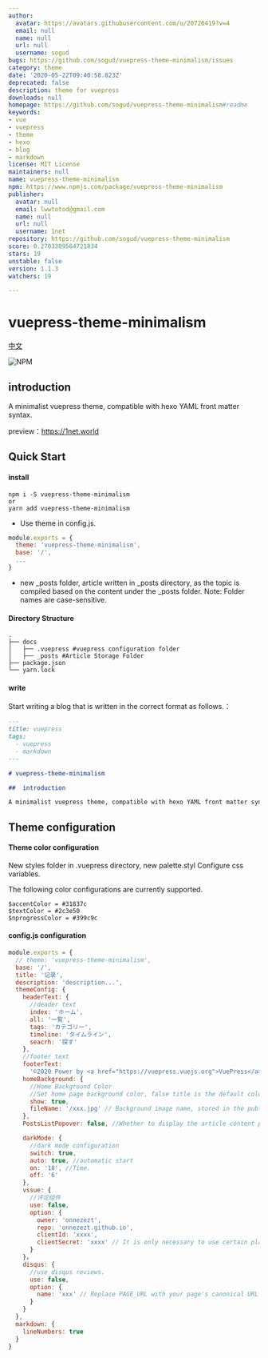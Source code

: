 ```yaml
---
author:
  avatar: https://avatars.githubusercontent.com/u/20726419?v=4
  email: null
  name: null
  url: null
  username: sogud
bugs: https://github.com/sogud/vuepress-theme-minimalism/issues
category: theme
date: '2020-05-22T09:40:58.823Z'
deprecated: false
description: theme for vuepress
downloads: null
homepage: https://github.com/sogud/vuepress-theme-minimalism#readme
keywords:
- vue
- vuepress
- theme
- hexo
- blog
- markdown
license: MIT License
maintainers: null
name: vuepress-theme-minimalism
npm: https://www.npmjs.com/package/vuepress-theme-minimalism
publisher:
  avatar: null
  email: lwwtotod@gmail.com
  name: null
  url: null
  username: 1net
repository: https://github.com/sogud/vuepress-theme-minimalism
score: 0.2703309564721834
stars: 19
unstable: false
version: 1.1.3
watchers: 19

---
```


# vuepress-theme-minimalism
[中文](https://github.com/onnezezt/vuepress-theme-minimalism/blob/master/Zh.md)

![NPM](https://img.shields.io/npm/l/vuepress-theme-minimalism) 
<a href="https://www.npmjs.com/package/vuepress-theme-minimalism"> <img src="https://img.shields.io/npm/v/vuepress-theme-minimalism" alt=""></a>
<a href="https://www.npmjs.com/package/vuepress-theme-minimalism"> <img src="https://img.shields.io/npm/dt/vuepress-theme-minimalism" alt=""></a>

## introduction

A minimalist vuepress theme, compatible with hexo YAML front matter syntax.

preview：https://1net.world

## Quick Start

#### install

```
npm i -S vuepress-theme-minimalism
or
yarn add vuepress-theme-minimalism
```

- Use theme in config.js.

```js
module.exports = {
  theme: 'vuepress-theme-minimalism',
  base: '/',
  ...
}
```

- new _posts folder, article written in _posts directory, as the topic is compiled based on the content under the _posts folder. Note: Folder names are case-sensitive.

#### Directory Structure

```
.
├── docs
│   ├── .vuepress #vuepress configuration folder
│   ├── _posts #Article Storage Folder
├── package.json
└── yarn.lock
```

#### write

Start writing a blog that is written in the correct format as follows.：

```markdown
---
title: vuepress
tags:
  - vuepress
  - markdown
---

# vuepress-theme-minimalism

##  introduction

A minimalist vuepress theme, compatible with hexo YAML front matter syntax.
```

## Theme configuration

#### Theme color configuration

New styles folder in .vuepress directory, new palette.styl Configure css variables.

The following color configurations are currently supported.

``` stylus
$accentColor = #31837c 
$textColor = #2c3e50 
$nprogressColor = #399c9c 
```

#### config.js configuration

```js
module.exports = {
  // theme: 'vuepress-theme-minimalism',
  base: '/',
  title: '记录',
  description: 'description...',
  themeConfig: {
    headerText: {
      //deader text
      index: 'ホーム',
      all: '一覧',
      tags: 'カテゴリー',
      timeline: 'タイムライン',
      seacrh: '探す'
    },
    //footer text
    footerText:
      '©2020 Power by <a href="https://vuepress.vuejs.org">VuePress</a> <a href="https://github.com/onnezezt/vuepress-theme-minimalism">Theme minimalism</a>',
    homeBackground: {
      //Home Background Color
      //Set home page background color, false title is the default color
      show: true,
      fileName: '/xxx.jpg' // Background image name, stored in the public directory
    },
    PostsListPopover: false, //Whether to display the article content prompt

    darkMode: {
      //dark mode configuration
      switch: true, 
      auto: true, //automatic start
      on: '18', //Time.
      off: '6'
    },
    vssue: {
      //评论组件
      use: false,
      option: {
        owner: 'onnezezt',
        repo: 'onnezezt.github.io',
        clientId: 'xxxx',
        clientSecret: 'xxxx' // It is only necessary to use certain platforms
      }
    }，
    disqus: {
      //use disqus reviews.
      use: false,
      option: {
        name: 'xxx' // Replace PAGE_URL with your page's canonical URL variable
      }
    }
  },
  markdown: {
    lineNumbers: true
  }
}
```
